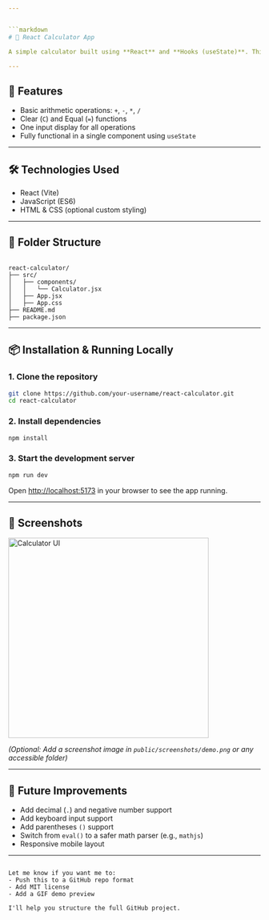 ```yaml
---


```markdown
# 🔢 React Calculator App

A simple calculator built using **React** and **Hooks (useState)**. This project demonstrates how to build a functional component with dynamic state updates in a clean and minimal UI.

---
```


## 🚀 Features

- Basic arithmetic operations: `+`, `-`, `*`, `/`
- Clear (`C`) and Equal (`=`) functions
- One input display for all operations
- Fully functional in a single component using `useState`

---

## 🛠️ Technologies Used

- React (Vite)
- JavaScript (ES6)
- HTML & CSS (optional custom styling)

---

## 📁 Folder Structure

```

react-calculator/
├── src/
│   ├── components/
│   │   └── Calculator.jsx
│   ├── App.jsx
│   ├── App.css
├── README.md
├── package.json

````

---

## 📦 Installation & Running Locally

### 1. Clone the repository
```bash
git clone https://github.com/your-username/react-calculator.git
cd react-calculator
````

### 2. Install dependencies

```bash
npm install
```

### 3. Start the development server

```bash
npm run dev
```

Open [http://localhost:5173](http://localhost:5173) in your browser to see the app running.

---

## 📸 Screenshots

<img src="demo.png" alt="Calculator UI" width="400" />

*(Optional: Add a screenshot image in `public/screenshots/demo.png` or any accessible folder)*

---

## 📌 Future Improvements

* Add decimal (`.`) and negative number support
* Add keyboard input support
* Add parentheses `()` support
* Switch from `eval()` to a safer math parser (e.g., `mathjs`)
* Responsive mobile layout



---

```

Let me know if you want me to:
- Push this to a GitHub repo format
- Add MIT license
- Add a GIF demo preview

I'll help you structure the full GitHub project.
```
